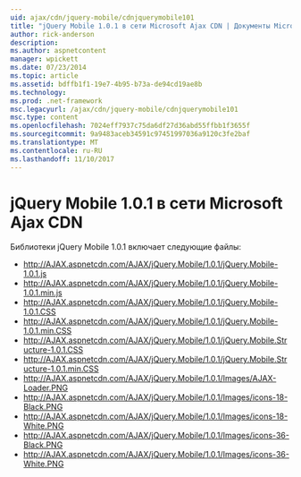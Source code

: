 ```yaml
---
uid: ajax/cdn/jquery-mobile/cdnjquerymobile101
title: "jQuery Mobile 1.0.1 в сети Microsoft Ajax CDN | Документы Microsoft"
author: rick-anderson
description: 
ms.author: aspnetcontent
manager: wpickett
ms.date: 07/23/2014
ms.topic: article
ms.assetid: bdffb1f1-19e7-4b95-b73a-de94cd19ae8b
ms.technology: 
ms.prod: .net-framework
msc.legacyurl: /ajax/cdn/jquery-mobile/cdnjquerymobile101
msc.type: content
ms.openlocfilehash: 7024eff7937c75da6df27d36abd55ffbb1f3655f
ms.sourcegitcommit: 9a9483aceb34591c97451997036a9120c3fe2baf
ms.translationtype: MT
ms.contentlocale: ru-RU
ms.lasthandoff: 11/10/2017
---
```

<a name="jquery-mobile-101-on-the-microsoft-ajax-cdn"></a>jQuery Mobile 1.0.1 в сети Microsoft Ajax CDN
====================
Библиотеки jQuery Mobile 1.0.1 включает следующие файлы:

- http://AJAX.aspnetcdn.com/AJAX/jQuery.Mobile/1.0.1/jQuery.Mobile-1.0.1.js
- http://AJAX.aspnetcdn.com/AJAX/jQuery.Mobile/1.0.1/jQuery.Mobile-1.0.1.min.js
- http://AJAX.aspnetcdn.com/AJAX/jQuery.Mobile/1.0.1/jQuery.Mobile-1.0.1.CSS
- http://AJAX.aspnetcdn.com/AJAX/jQuery.Mobile/1.0.1/jQuery.Mobile-1.0.1.min.CSS
- http://AJAX.aspnetcdn.com/AJAX/jQuery.Mobile/1.0.1/jQuery.Mobile.Structure-1.0.1.CSS
- http://AJAX.aspnetcdn.com/AJAX/jQuery.Mobile/1.0.1/jQuery.Mobile.Structure-1.0.1.min.CSS
- http://AJAX.aspnetcdn.com/AJAX/jQuery.Mobile/1.0.1/Images/AJAX-Loader.PNG
- http://AJAX.aspnetcdn.com/AJAX/jQuery.Mobile/1.0.1/Images/icons-18-Black.PNG
- http://AJAX.aspnetcdn.com/AJAX/jQuery.Mobile/1.0.1/Images/icons-18-White.PNG
- http://AJAX.aspnetcdn.com/AJAX/jQuery.Mobile/1.0.1/Images/icons-36-Black.PNG
- http://AJAX.aspnetcdn.com/AJAX/jQuery.Mobile/1.0.1/Images/icons-36-White.PNG
